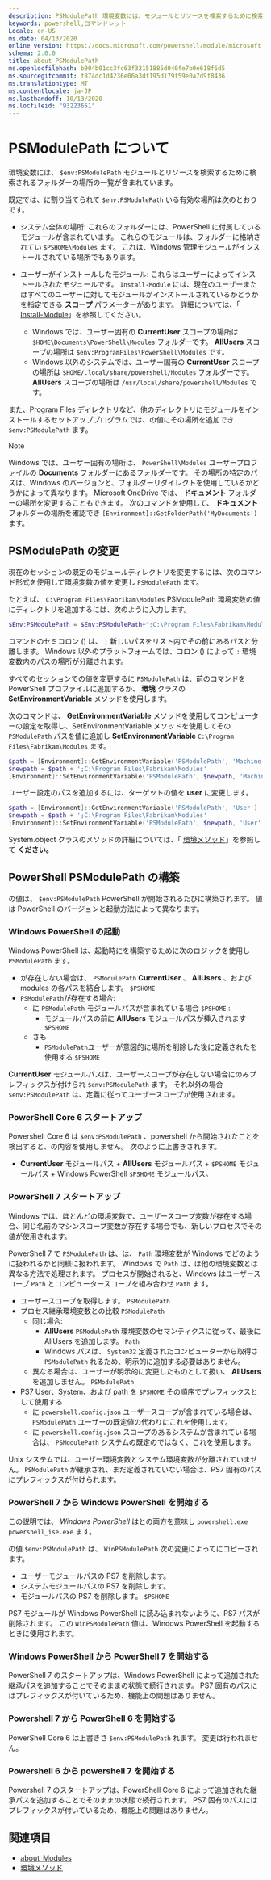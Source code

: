 ```yaml
---
description: PSModulePath 環境変数には、モジュールとリソースを検索するために検索されるフォルダーの場所の一覧が含まれています。
keywords: powershell,コマンドレット
Locale: en-US
ms.date: 04/13/2020
online version: https://docs.microsoft.com/powershell/module/microsoft.powershell.core/about/about_PSModulePath?view=powershell-7&WT.mc_id=ps-gethelp
schema: 2.0.0
title: about_PSModulePath
ms.openlocfilehash: b904b01cc3fc63f32151885d040fe7b0e618f6d5
ms.sourcegitcommit: f874dc1d4236e06a3df195d179f59e0a7d9f8436
ms.translationtype: MT
ms.contentlocale: ja-JP
ms.lasthandoff: 10/13/2020
ms.locfileid: "93223651"
---
```

# <a name="about-psmodulepath"></a>PSModulePath について

環境変数には、 `$env:PSModulePath` モジュールとリソースを検索するために検索されるフォルダーの場所の一覧が含まれています。

既定では、に割り当てられて `$env:PSModulePath` いる有効な場所は次のとおりです。

- システム全体の場所: これらのフォルダーには、PowerShell に付属しているモジュールが含まれています。 これらのモジュールは、フォルダーに格納されてい `$PSHOME\Modules` ます。 これは、Windows 管理モジュールがインストールされている場所でもあります。

- ユーザーがインストールしたモジュール: これらはユーザーによってインストールされたモジュールです。
  `Install-Module` には、現在のユーザーまたはすべてのユーザーに対してモジュールがインストールされているかどうかを指定できる **スコープ** パラメーターがあります。 詳細については、「 [Install-Module](xref:PowerShellGet.Install-Module)」を参照してください。

  - Windows では、ユーザー固有の **CurrentUser** スコープの場所は `$HOME\Documents\PowerShell\Modules` フォルダーです。 **AllUsers** スコープの場所は `$env:ProgramFiles\PowerShell\Modules` です。
  - Windows 以外のシステムでは、ユーザー固有の **CurrentUser** スコープの場所は `$HOME/.local/share/powershell/Modules` フォルダーです。 **AllUsers** スコープの場所は `/usr/local/share/powershell/Modules` です。

また、Program Files ディレクトリなど、他のディレクトリにモジュールをインストールするセットアッププログラムでは、の値にその場所を追加でき `$env:PSModulePath` ます。

> [!NOTE]
> Windows では、ユーザー固有の場所は、 `PowerShell\Modules` ユーザープロファイルの **Documents** フォルダーにあるフォルダーです。 その場所の特定のパスは、Windows のバージョンと、フォルダーリダイレクトを使用しているかどうかによって異なります。 Microsoft OneDrive では、 **ドキュメント** フォルダーの場所を変更することもできます。 次のコマンドを使用して、 **ドキュメント** フォルダーの場所を確認でき `[Environment]::GetFolderPath('MyDocuments')` ます。

## <a name="modifying-psmodulepath"></a>PSModulePath の変更

現在のセッションの既定のモジュールディレクトリを変更するには、次のコマンド形式を使用して環境変数の値を変更し `PSModulePath` ます。

たとえば、 `C:\Program Files\Fabrikam\Modules` PSModulePath 環境変数の値にディレクトリを追加するには、次のように入力します。

```powershell
$Env:PSModulePath = $Env:PSModulePath+";C:\Program Files\Fabrikam\Modules"
```

コマンドのセミコロン () は、 `;` 新しいパスをリスト内でその前にあるパスと分離します。 Windows 以外のプラットフォームでは、コロン () によって `:` 環境変数内のパスの場所が分離されます。

すべてのセッションでの値を変更するに `PSModulePath` は、前のコマンドを PowerShell プロファイルに追加するか、 **環境** クラスの **SetEnvironmentVariable** メソッドを使用します。

次のコマンドは、 **GetEnvironmentVariable** メソッドを使用してコンピューターの設定を取得し、SetEnvironmentVariable メソッドを使用してその `PSModulePath` パスを値に追加し **SetEnvironmentVariable** `C:\Program Files\Fabrikam\Modules` ます。

```powershell
$path = [Environment]::GetEnvironmentVariable('PSModulePath', 'Machine')
$newpath = $path + ';C:\Program Files\Fabrikam\Modules'
[Environment]::SetEnvironmentVariable('PSModulePath', $newpath, 'Machine')
```

ユーザー設定のパスを追加するには、ターゲットの値を **user** に変更します。

```powershell
$path = [Environment]::GetEnvironmentVariable('PSModulePath', 'User')
$newpath = $path + ';C:\Program Files\Fabrikam\Modules'
[Environment]::SetEnvironmentVariable('PSModulePath', $newpath, 'User')
```

System.object クラスのメソッドの詳細については、「 [環境メソッド](/dotnet/api/system.environment)」を参照して **ください。**

## <a name="powershell-psmodulepath-construction"></a>PowerShell PSModulePath の構築

の値は、 `$env:PSModulePath` PowerShell が開始されるたびに構築されます。
値は PowerShell のバージョンと起動方法によって異なります。

### <a name="windows-powershell-startup"></a>Windows PowerShell の起動

Windows PowerShell は、起動時にを構築するために次のロジックを使用し `PSModulePath` ます。

- が存在しない場合は、 `PSModulePath` **CurrentUser** 、 **AllUsers** 、および modules の各パスを結合します。 `$PSHOME`
- `PSModulePath`が存在する場合:
  - に `PSModulePath` モジュールパスが含まれている場合 `$PSHOME` :
    - モジュールパスの前に **AllUsers** モジュールパスが挿入されます `$PSHOME`
  - さも
    - `PSModulePath`ユーザーが意図的に場所を削除した後に定義されたを使用する `$PSHOME`

**CurrentUser** モジュールパスは、ユーザースコープが存在しない場合にのみプレフィックスが付けられ `$env:PSModulePath` ます。 それ以外の場合 `$env:PSModulePath` は、定義に従ってユーザースコープが使用されます。

### <a name="powershell-core-6-startup"></a>PowerShell Core 6 スタートアップ

Powershell Core 6 は `$env:PSModulePath` 、powershell から開始されたことを検出すると、の内容を使用しません。 次のように上書きされます。

- **CurrentUser** モジュールパス + **AllUsers** モジュールパス + `$PSHOME` モジュールパス + Windows PowerShell `$PSHOME` モジュールパス。

### <a name="powershell-7-startup"></a>PowerShell 7 スタートアップ

Windows では、ほとんどの環境変数で、ユーザースコープ変数が存在する場合、同じ名前のマシンスコープ変数が存在する場合でも、新しいプロセスでその値が使用されます。

PowerShell 7 で `PSModulePath` は、は、 `Path` 環境変数が Windows でどのように扱われるかと同様に扱われます。 Windows で `Path` は、は他の環境変数とは異なる方法で処理されます。 プロセスが開始されると、Windows はユーザースコープ `Path` とコンピュータースコープを組み合わせ `Path` ます。

- ユーザースコープを取得します。 `PSModulePath`
- プロセス継承環境変数との比較 `PSModulePath`
  - 同じ場合:
    - **AllUsers** `PSModulePath` 環境変数のセマンティクスに従って、最後に AllUsers を追加します。 `Path`
    - Windows パスは、 `System32` 定義されたコンピューターから取得さ `PSModulePath` れるため、明示的に追加する必要はありません。
  - 異なる場合は、ユーザーが明示的に変更したものとして扱い、 **AllUsers** を追加しません。 `PSModulePath`
- PS7 User、System、および path を `$PSHOME` その順序でプレフィックスとして使用する
  - に `powershell.config.json` ユーザースコープが含まれている場合は、 `PSModulePath` ユーザーの既定値の代わりにこれを使用します。
  - に `powershell.config.json` スコープのあるシステムが含まれている場合は、 `PSModulePath` システムの既定のではなく、これを使用します。

Unix システムでは、ユーザー環境変数とシステム環境変数が分離されていません。
`PSModulePath` が継承され、まだ定義されていない場合は、PS7 固有のパスにプレフィックスが付けられます。

### <a name="starting-windows-powershell-from-powershell-7"></a>PowerShell 7 から Windows PowerShell を開始する

この説明では、 _Windows PowerShell_ はとの両方を意味し `powershell.exe` `powershell_ise.exe` ます。

の値 `$env:PSModulePath` は、 `WinPSModulePath` 次の変更によってにコピーされます。

- ユーザーモジュールパスの PS7 を削除します。
- システムモジュールパスの PS7 を削除します。
- モジュールパスの PS7 を削除します。 `$PSHOME`

PS7 モジュールが Windows PowerShell に読み込まれないように、PS7 パスが削除されます。 この `WinPSModulePath` 値は、Windows PowerShell を起動するときに使用されます。

### <a name="starting-powershell-7-from-windows-powershell"></a>Windows PowerShell から PowerShell 7 を開始する

PowerShell 7 のスタートアップは、Windows PowerShell によって追加された継承パスを追加することでそのままの状態で続行されます。 PS7 固有のパスにはプレフィックスが付いているため、機能上の問題はありません。

### <a name="starting-powershell-6-from-powershell-7"></a>Powershell 7 から PowerShell 6 を開始する

PowerShell Core 6 は上書きさ `$env:PSModulePath` れます。 変更は行われません。

### <a name="starting-powershell-7-from-powershell-6"></a>Powershell 6 から powershell 7 を開始する

Powershell 7 のスタートアップは、PowerShell Core 6 によって追加された継承パスを追加することでそのままの状態で続行されます。 PS7 固有のパスにはプレフィックスが付いているため、機能上の問題はありません。

## <a name="see-also"></a>関連項目

- [about_Modules](about_Modules.md)
- [環境メソッド](/dotnet/api/system.environment)
